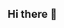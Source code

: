 ## Hi there 👋

<!--
**FiipIAdev/FiipIAdev** is a ✨ _special_ ✨ repository because its `README.md` (this file) appears on your GitHub profile.

Here are some ideas to get you started:
🦁🫡
- 🔭 I’m currently working on ...
- 🌱 I’m currently learning ...
- 👯 I’m looking to collaborate on ...
- 🤔 I’m looking for help with ...
- 💬 Ask me about ...
- 📫 How to reach me: ...
- 😄 Pronouns: ...
- ⚡ Fun fact: ...
-->
